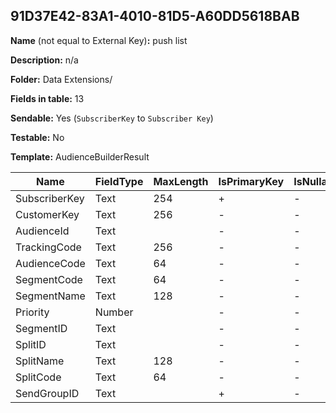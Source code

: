 ## 91D37E42-83A1-4010-81D5-A60DD5618BAB

**Name** (not equal to External Key)**:** push list

**Description:** n/a

**Folder:** Data Extensions/

**Fields in table:** 13

**Sendable:** Yes (`SubscriberKey` to `Subscriber Key`)

**Testable:** No

**Template:** AudienceBuilderResult

| Name | FieldType | MaxLength | IsPrimaryKey | IsNullable | DefaultValue |
| --- | --- | --- | --- | --- | --- |
| SubscriberKey | Text | 254 | + | - |  |
| CustomerKey | Text | 256 | - | - |  |
| AudienceId | Text |  | - | - |  |
| TrackingCode | Text | 256 | - | - |  |
| AudienceCode | Text | 64 | - | - |  |
| SegmentCode | Text | 64 | - | - | EmptyString() |
| SegmentName | Text | 128 | - | - | EmptyString() |
| Priority | Number |  | - | - |  |
| SegmentID | Text |  | - | - |  |
| SplitID | Text |  | - | - |  |
| SplitName | Text | 128 | - | - | EmptyString() |
| SplitCode | Text | 64 | - | - | EmptyString() |
| SendGroupID | Text |  | + | - |  |
